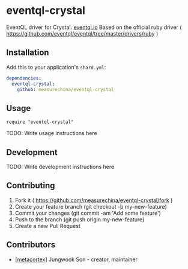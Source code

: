 # eventql-crystal

EventQL driver for Crystal. [eventql.io](http://eventql.io)
Based on the official ruby driver ( https://github.com/eventql/eventql/tree/master/drivers/ruby )

## Installation

Add this to your application's `shard.yml`:

```yaml
dependencies:
  eventql-crystal:
    github: measurechina/eventql-crystal
```

## Usage

```crystal
require "eventql-crystal"
```

TODO: Write usage instructions here

## Development

TODO: Write development instructions here

## Contributing

1. Fork it ( https://github.com/measurechina/eventql-crystal/fork )
2. Create your feature branch (git checkout -b my-new-feature)
3. Commit your changes (git commit -am 'Add some feature')
4. Push to the branch (git push origin my-new-feature)
5. Create a new Pull Request

## Contributors

- [[metacortex]](https://github.com/metacortex) Jungwook Son - creator, maintainer
